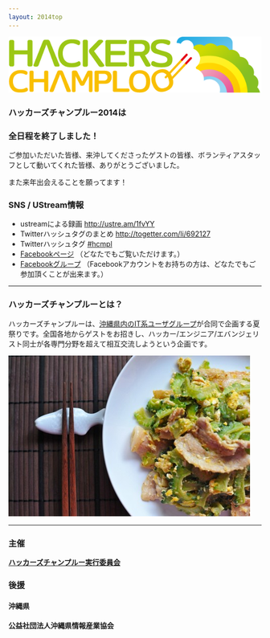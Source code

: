```yaml
---
layout: 2014top
---
```



![ハッカーズチャンプルー](/img/logo/banner.png)


### ハッカーズチャンプルー2014は

### 全日程を終了しました！


ご参加いただいた皆様、来沖してくださったゲストの皆様、ボランティアスタッフとして動いてくれた皆様、ありがとうございました。

また来年出会えることを願ってます！


### SNS / UStream情報

* ustreamによる録画 http://ustre.am/1fvYY
* Twitterハッシュタグのまとめ http://togetter.com/li/692127
* Twitterハッシュタグ [#hcmpl](https://twitter.com/search?f=realtime&q=%23hcmpl&src=typd)
* [Facebookページ](https://www.facebook.com/hackerschamploo) （どなたでもご覧いただけます。）
* [Facebookグループ](https://www.facebook.com/groups/hackerschamploo/) （Facebookアカウントをお持ちの方は、どなたでもご参加頂くことが出来ます。）

---

### ハッカーズチャンプルーとは？

ハッカーズチャンプルーは、[沖縄県内のIT系ユーザグループ](/about.html)が合同で企画する夏祭りです。全国各地からゲストをお招きし、ハッカー/エンジニア/エバンジェリスト同士が各専門分野を超えて相互交流しようという企画です。

![ゴーヤチャンプルー](/img/2013/goya.jpg)

---


### 主催

**[ハッカーズチャンプルー実行委員会](/about.html)**

### 後援

#### 沖縄県

#### 公益社団法人沖縄県情報産業協会

